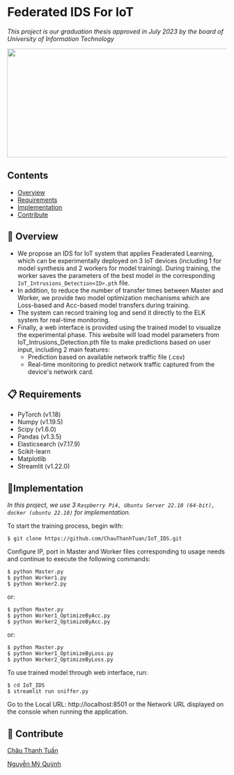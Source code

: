 
# Federated IDS For IoT  
<i> This project is our graduation thesis approved in July 2023 by the board of University of Information Technology </i>

<a href="https://nc.uit.edu.vn/">
<p align="center">
  <img width="600" height="250" src="https://nc.uit.edu.vn/wp-content/uploads/2019/08/logoncuit-2.png">
</p>
</a>

## Contents

- [Overview](#-overview)
- [Requirements](#-requirements)
- [Implementation](#-implementation)
- [Contribute](#-contribute)


## 📖 Overview
- We propose an IDS for IoT system that applies Feaderated Learning, which can be experimentally deployed on 3 IoT devices (including 1 for model synthesis and 2 workers for model training). During training, the worker saves the parameters of the best model in the corresponding `IoT_Intrusions_Detection<ID>.pth` file.
- In addition, to reduce the number of transfer times between Master and Worker, we provide two model optimization mechanisms which are Loss-based and Acc-based model transfers during training.
- The system can record training log and send it directly to the ELK system for real-time monitoring.
- Finally, a web interface is provided using the trained model to visualize the experimental phase. This website will load model parameters from IoT_Intrusions_Detection.pth file to make predictions based on user input, including 2 main features:
    - Prediction based on available network traffic file (.csv)
    - Real-time monitoring to predict network traffic captured from the device's network card.


## 📋 Requirements
  - PyTorch (v1.18)
  - Numpy (v1.19.5)
  - Scipy (v1.6.0)
  - Pandas (v1.3.5)
  - Elasticsearch (v7.17.9)
  - Scikit-learn
  - Matplotlib
  - Streamlit (v1.22.0)


## 🎉Implementation

<i>In this project, we use 3 `Raspberry Pi4, Ubuntu Server 22.10 (64-bit), docker (ubuntu 22.10)` for implementation.</i>

To start the training process, begin with:
```
$ git clone https://github.com/ChauThanhTuan/IoT_IDS.git
```
Configure IP, port in Master and Worker files corresponding to usage needs and continue to execute the following commands:
```
$ python Master.py 
$ python Worker1.py
$ python Worker2.py
```
or:
```
$ python Master.py 
$ python Worker1_OptimizeByAcc.py
$ python Worker2_OptimizeByAcc.py
```
or:
```
$ python Master.py 
$ python Worker1_OptimizeByLoss.py
$ python Worker2_OptimizeByLoss.py
```
To use trained model through web interface, run:
```
$ cd IoT_IDS
$ streamlit run sniffer.py
```
Go to the Local URL: http://localhost:8501 or the Network URL displayed on the console when running the application.

## 👏 Contribute

  <a href="https://github.com/ChauThanhTuan">Châu Thanh Tuấn</a>

  <a href="https://github.com/NguyenMyQuynh">Nguyễn Mỹ Quỳnh</a>


